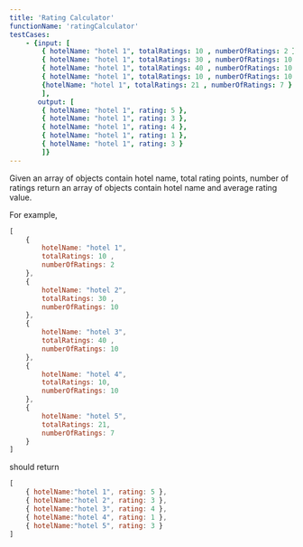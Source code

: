 ```yaml
---
title: 'Rating Calculator'
functionName: 'ratingCalculator'
testCases:
    - {input: [
        { hotelName: "hotel 1", totalRatings: 10 , numberOfRatings: 2 },
        { hotelName: "hotel 1", totalRatings: 30 , numberOfRatings: 10 },
        { hotelName: "hotel 1", totalRatings: 40 , numberOfRatings: 10 },
        { hotelName: "hotel 1", totalRatings: 10 , numberOfRatings: 10 },
        {hotelName: "hotel 1", totalRatings: 21 , numberOfRatings: 7 }
        ],
       output: [
        { hotelName: "hotel 1", rating: 5 },
        { hotelName: "hotel 1", rating: 3 },
        { hotelName: "hotel 1", rating: 4 },
        { hotelName: "hotel 1", rating: 1 },
        { hotelName: "hotel 1", rating: 3 }
        ]}
---
```



Given an array of objects contain hotel name, total rating points, number of ratings return an array of objects contain hotel name and average rating value.

For example, 
```js
[
    { 
        hotelName: "hotel 1", 
        totalRatings: 10 , 
        numberOfRatings: 2 
    },
    { 
        hotelName: "hotel 2", 
        totalRatings: 30 , 
        numberOfRatings: 10 
    },
    { 
        hotelName: "hotel 3",
        totalRatings: 40 ,
        numberOfRatings: 10 
    },
    { 
        hotelName: "hotel 4",
        totalRatings: 10,
        numberOfRatings: 10 
    },
    {
        hotelName: "hotel 5",
        totalRatings: 21,
        numberOfRatings: 7 
    }
]
``` 
should return 
```js
[
    { hotelName:"hotel 1", rating: 5 },
    { hotelName:"hotel 2", rating: 3 },
    { hotelName:"hotel 3", rating: 4 },
    { hotelName:"hotel 4", rating: 1 },
    { hotelName:"hotel 5", rating: 3 }
]
```